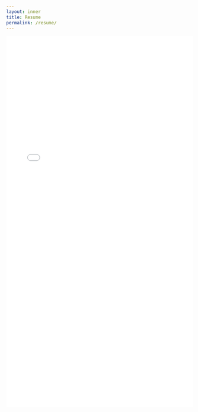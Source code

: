```yaml
---
layout: inner
title: Resume
permalink: /resume/
---
```

<p align="center">
<!-- <embed src="/img/Johnas-Wong-Resume.pdf" type="application/pdf" width="900" height="1050">  -->
<embed src="/img/Johnas-Wong-Resume.pdf" type="application/pdf" width="100%" height="1000"> 
</p>